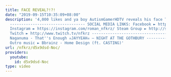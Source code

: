 ```yaml
---
title: FACE REVEAL?!?!
date: "2019-09-15T10:35:09+08:00"
description: '4,000 likes and ya boy AutismGamerHDTV reveals his face Twitter ► https://twitter.com/NFKRZ
  --------------------------------- SOCIAL MEDIA LINKS: Facebook ► https://www.facebook.com/NFKRZ1
  Instagram ► https://instagram.com/roman_nfkrz/ Steam Group ► http://steamcommunity.com/groups/nfkrzgroup
  Twitch ► http://www.twitch.tv/nfkrz --------------------------------- Music: Hideki
  Naganuma - That''s Enough ☠JAYYEAH☠ – NIGHT AT THE GOTHBURY ---------------------------------
  Outro music ► Bbrainz - Home Design (ft. CASTING)'
url: /nfkrz/d5x9dsd-Noc/
providers:
  youtube:
    id: d5x9dsd-Noc
type: video
---
```

